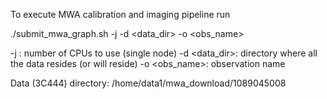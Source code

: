 To execute MWA calibration and imaging pipeline run

./submit_mwa_graph.sh -j <NCPUS> -d <data_dir>  -o <obs_name>

-j <NCPUS>: number of CPUs to use (single node)
-d <data_dir>: directory where all the data resides (or will reside)
-o <obs_name>: observation name

Data (3C444) directory: /home/data1/mwa_download/1089045008 

